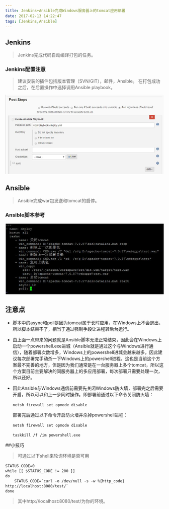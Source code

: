 ```yaml
---
title: Jenkins+Ansible完成Windows服务器上的tomcat应用部署
date: 2017-02-13 14:22:47
tags: [Jenkins,Ansible]
---
```


## Jenkins

>Jenkins完成代码自动编译打包的任务。

### Jenkins配置注意

>建议安装的插件包括版本管理（SVN/GIT），邮件，Ansible。
>在打包成功之后，在后置操作中选择调用Ansible playbook。

![](https://raw.githubusercontent.com/AngryTester/blog/master/ansible.jpg)

## Ansible

>Ansible完成war包发送和tomcat的启停。
<!-- more -->
### Ansible脚本参考

![](https://raw.githubusercontent.com/AngryTester/blog/master/d.jpg)

## 注意点

- 脚本中的async和poll是因为tomcat属于长时应用，在Windows上不会退出，所以脚本结束不了，相当于通过强制手段让进程转后台运行。

- 由上面一点带来的问题就是Ansible脚本无法正常结束，因此会在Windows上启动一个powershell.exe进城（Ansible就是通过这个与Windows进行通信），随着部署次数增多，Windows上的powershell进城会越来越多，因此建议每次部署完手动杀一下Windows上的powershell进程。这也是当前这个方案最不完善的地方，但是因为我们通常是在一台服务器上多个tomcat，所以这个方案目前主要解决的同服务器上的多应用部署，每次部署只需要处理一次，所以还好。

- 因此Ansible与Windows通信前需要先关闭Windows防火墙，部署完之后需要开启，所以可以和上一步同时操作。即部署前通过以下命令关闭防火墙：

	`netsh firewall set opmode disable`

	部署完后通过以下命令开启防火墙并杀掉powershell进程：

	`netsh firewall set opmode disable`

	`taskkill /f /im powershell.exe`


##小技巧

>可通过以下shell来轮询环境是否可用

```
STATUS_CODE=0
while [[ $STATUS_CODE != 200 ]]
do
    STATUS_CODE=`curl -o /dev/null -s -w %{http_code} http://localhost:8080/test/`
done
```

>其中http://localhost:8080/test/为你的环境。








